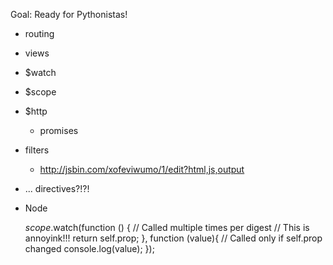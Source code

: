 
Goal: Ready for Pythonistas!

- routing
- views
- $watch
- $scope
- $http
	- promises
- filters
	- http://jsbin.com/xofeviwumo/1/edit?html,js,output
- ... directives?!?!
- Node


	$scope.$watch(function () {
		// Called multiple times per digest
		// This is annoyink!!!
    return self.prop;
  }, function (value){
		// Called only if self.prop changed
    console.log(value);
  });
